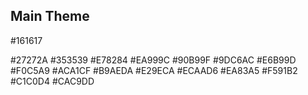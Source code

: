 ## Main Theme

#161617

#27272A
#353539
#E78284
#EA999C
#90B99F
#9DC6AC
#E6B99D
#F0C5A9
#ACA1CF
#B9AEDA
#E29ECA
#ECAAD6
#EA83A5
#F591B2
#C1C0D4
#CAC9DD




